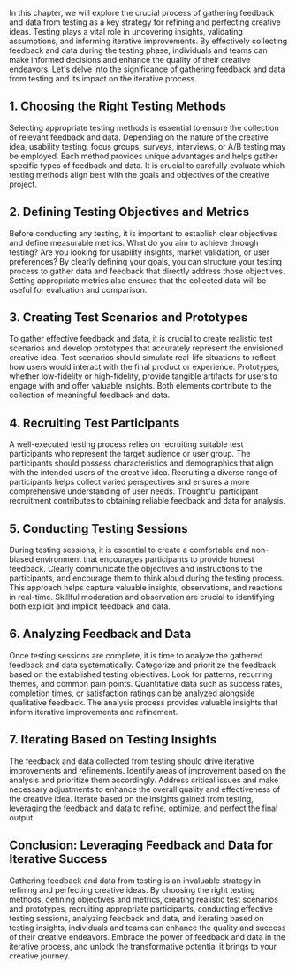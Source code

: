 
In this chapter, we will explore the crucial process of gathering feedback and data from testing as a key strategy for refining and perfecting creative ideas. Testing plays a vital role in uncovering insights, validating assumptions, and informing iterative improvements. By effectively collecting feedback and data during the testing phase, individuals and teams can make informed decisions and enhance the quality of their creative endeavors. Let's delve into the significance of gathering feedback and data from testing and its impact on the iterative process.

1\. **Choosing the Right Testing Methods**
-----------------------------------------

Selecting appropriate testing methods is essential to ensure the collection of relevant feedback and data. Depending on the nature of the creative idea, usability testing, focus groups, surveys, interviews, or A/B testing may be employed. Each method provides unique advantages and helps gather specific types of feedback and data. It is crucial to carefully evaluate which testing methods align best with the goals and objectives of the creative project.

2\. **Defining Testing Objectives and Metrics**
----------------------------------------------

Before conducting any testing, it is important to establish clear objectives and define measurable metrics. What do you aim to achieve through testing? Are you looking for usability insights, market validation, or user preferences? By clearly defining your goals, you can structure your testing process to gather data and feedback that directly address those objectives. Setting appropriate metrics also ensures that the collected data will be useful for evaluation and comparison.

3\. **Creating Test Scenarios and Prototypes**
---------------------------------------------

To gather effective feedback and data, it is crucial to create realistic test scenarios and develop prototypes that accurately represent the envisioned creative idea. Test scenarios should simulate real-life situations to reflect how users would interact with the final product or experience. Prototypes, whether low-fidelity or high-fidelity, provide tangible artifacts for users to engage with and offer valuable insights. Both elements contribute to the collection of meaningful feedback and data.

4\. **Recruiting Test Participants**
-----------------------------------

A well-executed testing process relies on recruiting suitable test participants who represent the target audience or user group. The participants should possess characteristics and demographics that align with the intended users of the creative idea. Recruiting a diverse range of participants helps collect varied perspectives and ensures a more comprehensive understanding of user needs. Thoughtful participant recruitment contributes to obtaining reliable feedback and data for analysis.

5\. **Conducting Testing Sessions**
----------------------------------

During testing sessions, it is essential to create a comfortable and non-biased environment that encourages participants to provide honest feedback. Clearly communicate the objectives and instructions to the participants, and encourage them to think aloud during the testing process. This approach helps capture valuable insights, observations, and reactions in real-time. Skillful moderation and observation are crucial to identifying both explicit and implicit feedback and data.

6\. **Analyzing Feedback and Data**
----------------------------------

Once testing sessions are complete, it is time to analyze the gathered feedback and data systematically. Categorize and prioritize the feedback based on the established testing objectives. Look for patterns, recurring themes, and common pain points. Quantitative data such as success rates, completion times, or satisfaction ratings can be analyzed alongside qualitative feedback. The analysis process provides valuable insights that inform iterative improvements and refinement.

7\. **Iterating Based on Testing Insights**
------------------------------------------

The feedback and data collected from testing should drive iterative improvements and refinements. Identify areas of improvement based on the analysis and prioritize them accordingly. Address critical issues and make necessary adjustments to enhance the overall quality and effectiveness of the creative idea. Iterate based on the insights gained from testing, leveraging the feedback and data to refine, optimize, and perfect the final output.

Conclusion: Leveraging Feedback and Data for Iterative Success
--------------------------------------------------------------

Gathering feedback and data from testing is an invaluable strategy in refining and perfecting creative ideas. By choosing the right testing methods, defining objectives and metrics, creating realistic test scenarios and prototypes, recruiting appropriate participants, conducting effective testing sessions, analyzing feedback and data, and iterating based on testing insights, individuals and teams can enhance the quality and success of their creative endeavors. Embrace the power of feedback and data in the iterative process, and unlock the transformative potential it brings to your creative journey.
